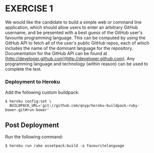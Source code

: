 # EXERCISE 1
We would like the candidate to build a simple web or command line application, which should allow users to enter an arbitrary GitHub username, and be presented with a best guess of the GitHub user's favourite programming language.
This can be computed by using the GitHub API to fetch all of the user's public GitHub repos, each of which includes the name of the dominant language for the repository.
Documentation for the GitHub API can be found at [http://developer.github.com](http://developer.github.com).
Any programming language and technology (within reason) can be used to complete the test.

### Deployment to Heroku
Add the following custom buildpack:

```shell
$ heroku config:set \
  BUILDPACK_URL='git://github.com/qnyp/heroku-buildpack-ruby-bower.git#run-bower'
```

## Post Deployment
Run the following command:

```shell
$ heroku run rake assetpack:build -a favouritelanguage
```
